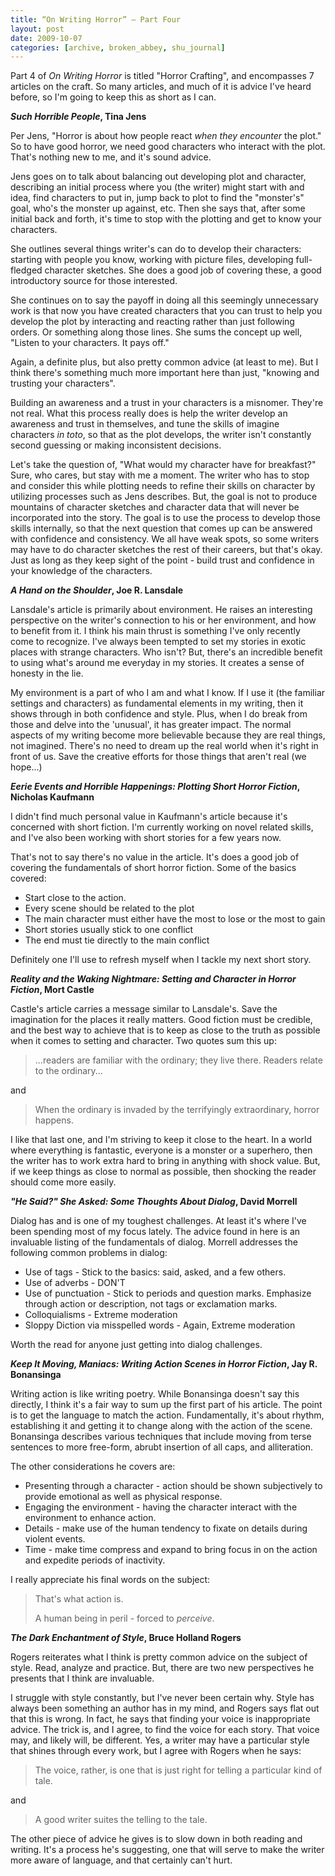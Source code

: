 ```yaml
---
title: “On Writing Horror” – Part Four
layout: post
date: 2009-10-07
categories: [archive, broken_abbey, shu_journal]
---
```


Part 4 of _On Writing Horror_ is titled "Horror Crafting", and encompasses 7
articles on the craft. So many articles, and much of it is advice I've heard
before, so I'm going to keep this as short as I can.

**_Such Horrible People_, Tina Jens**

Per Jens, "Horror is about how people react _when they encounter_ the plot." So
to have good horror, we need good characters who interact with the plot. That's
nothing new to me, and it's sound advice.

Jens goes on to talk about balancing out developing plot and character,
describing an initial process where you (the writer) might start with and idea,
find characters to put in, jump back to plot to find the "monster's" goal, who's
the monster up against, etc. Then she says that, after some initial back and
forth, it's time to stop with the plotting and get to know your characters.

She outlines several things writer's can do to develop their characters:
starting with people you know, working with picture files, developing
full-fledged character sketches. She does a good job of covering these, a good
introductory source for those interested.

She continues on to say the payoff in doing all this seemingly unnecessary work
is that now you have created characters that you can trust to help you develop
the plot by interacting and reacting rather than just following orders. Or
something along those lines. She sums the concept up well, "Listen to your
characters. It pays off."

Again, a definite plus, but also pretty common advice (at least to me). But I
think there's something much more important here than just, "knowing and
trusting your characters".

Building an awareness and a trust in your characters is a misnomer. They're not
real. What this process really does is help the writer develop an awareness and
trust in themselves, and tune the skills of imagine characters _in toto_, so
that as the plot develops, the writer isn't constantly second guessing or making
inconsistent decisions.

Let's take the question of, "What would my character have for breakfast?" Sure,
who cares, but stay with me a moment. The writer who has to stop and consider
this while plotting needs to refine their skills on character by utilizing
processes such as Jens describes. But, the goal is not to produce mountains of
character sketches and character data that will never be incorporated into the
story. The goal is to use the process to develop those skills internally, so
that the next question that comes up can be answered with confidence and
consistency. We all have weak spots, so some writers may have to do character
sketches the rest of their careers, but that's okay. Just as long as they keep
sight of the point - build trust and confidence in your knowledge of the
characters.

**_A Hand on the Shoulder_, Joe R. Lansdale**

Lansdale's article is primarily about environment. He raises an interesting
perspective on the writer's connection to his or her environment, and how to
benefit from it. I think his main thrust is something I've only recently come to
recognize. I've always been tempted to set my stories in exotic places with
strange characters. Who isn't? But, there's an incredible benefit to using
what's around me everyday in my stories. It creates a sense of honesty in the
lie.

My environment is a part of who I am and what I know. If I use it (the familiar
settings and characters) as fundamental elements in my writing, then it shows
through in both confidence and style. Plus, when I do break from those and delve
into the 'unusual', it has greater impact. The normal aspects of my writing
become more believable because they are real things, not imagined. There's no
need to dream up the real world when it's right in front of us. Save the
creative efforts for those things that aren't real (we hope...)

**_Eerie Events and Horrible Happenings: Plotting Short Horror Fiction_,
Nicholas Kaufmann**

I didn't find much personal value in Kaufmann's article because it's concerned
with short fiction. I'm currently working on novel related skills, and I've also
been working with short stories for a few years now.

That's not to say there's no value in the article. It's does a good job of
covering the fundamentals of short horror fiction. Some of the basics covered:

- Start close to the action.
- Every scene should be related to the plot
- The main character must either have the most to lose or the most to gain
- Short stories usually stick to one conflict
- The end must tie directly to the main conflict

Definitely one I'll use to refresh myself when I tackle my next short story.

**_Reality and the Waking Nightmare: Setting and Character in Horror Fiction_,
Mort Castle**

Castle's article carries a message similar to Lansdale's. Save the imagination
for the places it really matters. Good fiction must be credible, and the best
way to achieve that is to keep as close to the truth as possible when it comes
to setting and character. Two quotes sum this up:

> ...readers are familiar with the ordinary; they live there. Readers relate to
> the ordinary...

and

> When the ordinary is invaded by the terrifyingly extraordinary, horror
> happens.

I like that last one, and I'm striving to keep it close to the heart. In a world
where everything is fantastic, everyone is a monster or a superhero, then the
writer has to work extra hard to bring in anything with shock value. But, if we
keep things as close to normal as possible, then shocking the reader should come
more easily.

**_"He Said?" She Asked: Some Thoughts About Dialog_, David Morrell**

Dialog has and is one of my toughest challenges. At least it's where I've been
spending most of my focus lately. The advice found in here is an invaluable
listing of the fundamentals of dialog. Morrell addresses the following common
problems in dialog:

- Use of tags - Stick to the basics: said, asked, and a few others.
- Use of adverbs - DON'T
- Use of punctuation - Stick to periods and question marks. Emphasize through
  action or description, not tags or exclamation marks.
- Colloquialisms - Extreme moderation
- Sloppy Diction via misspelled words - Again, Extreme moderation

Worth the read for anyone just getting into dialog challenges.

**_Keep It Moving, Maniacs: Writing Action Scenes in Horror Fiction_, Jay R.
Bonansinga**

Writing action is like writing poetry. While Bonansinga doesn't say this
directly, I think it's a fair way to sum up the first part of his article. The
point is to get the language to match the action. Fundamentally, it's about
rhythm, establishing it and getting it to change along with the action of the
scene. Bonansinga describes various techniques that include moving from terse
sentences to more free-form, abrubt insertion of all caps, and alliteration.

The other considerations he covers are:

- Presenting through a character - action should be shown subjectively to
  provide emotional as well as physical response.
- Engaging the environment - having the character interact with the environment
  to enhance action.
- Details - make use of the human tendency to fixate on details during violent
  events.
- Time - make time compress and expand to bring focus in on the action and
  expedite periods of inactivity.

I really appreciate his final words on the subject:

> That's what action is.
>
> A human being in peril - forced to _perceive_.

**_The Dark Enchantment of Style_, Bruce Holland Rogers**

Rogers reiterates what I think is pretty common advice on the subject of style.
Read, analyze and practice. But, there are two new perspectives he presents that
I think are invaluable.

I struggle with style constantly, but I've never been certain why. Style has
always been something an author has in my mind, and Rogers says flat out that
this is wrong. In fact, he says that finding your voice is inappropriate advice.
The trick is, and I agree, to find the voice for each story. That voice may, and
likely will, be different. Yes, a writer may have a particular style that shines
through every work, but I agree with Rogers when he says:

> The voice, rather, is one that is just right for telling a particular kind of
> tale.

and

> A good writer suites the telling to the tale.

The other piece of advice he gives is to slow down in both reading and writing.
It's a process he's suggesting, one that will serve to make the writer more
aware of language, and that certainly can't hurt.
